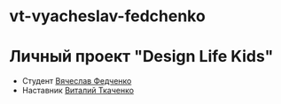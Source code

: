# vt-vyacheslav-fedchenko

# Личный проект "Design Life Kids"

- Студент [Вячеслав Федченко](http://t.me/Vyacheslav_Fedchenko)
- Наставник [Виталий Ткаченко](http://t.me/Vitalik_Tkachenko_tlt)
